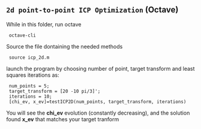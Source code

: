 ## `2d point-to-point ICP Optimization` (Octave)

While in this folder, run octave

     octave-cli

Source the file dontaining the needed methods

     source icp_2d.m
 

launch the program by choosing number of point, target transform and least squares iterations as:
 
     num_points = 5;
     target_transform = [20 -10 pi/3]';
     iterations = 10;
     [chi_ev, x_ev]=testICP2D(num_points, target_transform, iterations)

You will see the __chi_ev__ evolution (constantly decreasing), and the
solution found __x_ev__ that matches your target tranform
